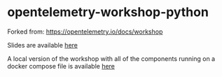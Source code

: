 # opentelemetry-workshop-python

Forked from: https://opentelemetry.io/docs/workshop

Slides are available [here](https://docs.google.com/presentation/d/1mrzwksjAl6ZJR7mCr4z-FUry2rDBbpHJTkiFZYuorHw/edit?usp=drivesdk)

A local version of the workshop with all of the components running on a docker compose file is available [here](https://github.com/arbiv/opentelemetry-workshop-local)
